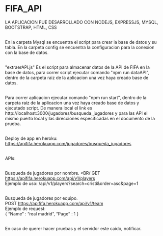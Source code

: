 # FIFA_API

LA APLICACION FUE DESARROLLADO CON NODEJS, EXPRESSJS, MYSQL, BOOTSTRAP, HTML, CSS <br/><br/>

En la carpeta Mysql se encuentra el script para crear la base de datos y su tabla. En la carpeta config se encuentra la configuracion para la conexion con la base de datos.<br/><br/>

"extraerAPI.js" Es el script para almacenar datos de la API de FIFA en la base de datos, para correr script ejecutar comando "npm run dataAPI", dentro de la carpeta raiz de la aplicacion una vez haya creado base de datos.<br/><br/>

Para correr aplicacion ejecutar comando "npm run start", dentro de la carpeta raiz de la aplicacion una vez haya creado base de datos y ejecutado script.
De manera local el link es http://localhost:3000/jugadores/busqueda_jugadores y para las API el mismo puerto local y las direcciones especificadas en el documento de la prueba.<br/><br/>

Deploy de app en heroku: https://apififa.herokuapp.com/jugadores/busqueda_jugadores <br/><br/>

APIs:<BR/><BR/>

Busqueda de jugadores por nombre. <BR/
GET https://apififa.herokuapp.com/api/v1/players <br/>
Ejemplo de uso: /api/v1/players?search=cristi&order=asc&page=1 <BR/><BR/>

Busqueda de jugadores por equipo.<BR/>
POST https://apififa.herokuapp.com/api/v1/team <BR/>
Ejemplo de request: <br/>
{
“Name” : “real madrid”,
“Page” : 1
}
<BR/><BR/>

En caso de querer hacer pruebas y el servidor este caido, notificar.
